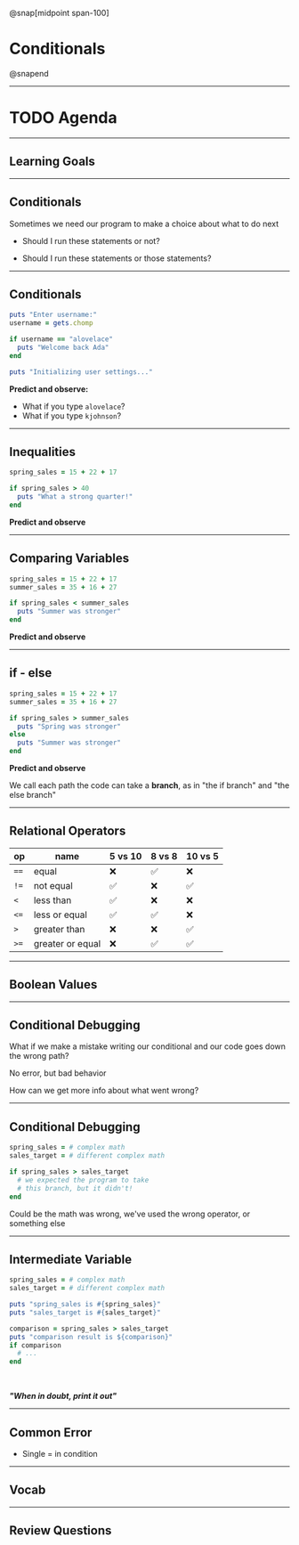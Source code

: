 @snap[midpoint span-100]

# Conditionals

@snapend

---

# TODO Agenda

---

## Learning Goals

---

## Conditionals

Sometimes we need our program to make a choice about what to do next

- Should I run these statements or not?

- Should I run these statements or those statements?

---

## Conditionals

```ruby zoom-15
puts "Enter username:"
username = gets.chomp

if username == "alovelace"
  puts "Welcome back Ada"
end

puts "Initializing user settings..."
```

**Predict and observe:**

- What if you type `alovelace`?
- What if you type `kjohnson`?

---

## Inequalities

```ruby zoom-15
spring_sales = 15 + 22 + 17

if spring_sales > 40
  puts "What a strong quarter!"
end
```

**Predict and observe**

---

## Comparing Variables

```ruby zoom-15
spring_sales = 15 + 22 + 17
summer_sales = 35 + 16 + 27

if spring_sales < summer_sales
  puts "Summer was stronger"
end
```

**Predict and observe**

---

## if - else

```ruby zoom-15
spring_sales = 15 + 22 + 17
summer_sales = 35 + 16 + 27

if spring_sales > summer_sales
  puts "Spring was stronger"
else
  puts "Summer was stronger"
end
```

**Predict and observe**

We call each path the code can take a **branch**, as in "the if branch" and "the else branch"

---

## Relational Operators

| op   | name             | 5 vs 10 | 8 vs 8 | 10 vs 5 |
| ---- | ---------------- | ------- | ------ | ------- |
| `==` | equal            | ❌      | ✅     | ❌      |
| `!=` | not equal        | ✅      | ❌     | ✅      |
| `<`  | less than        | ✅      | ❌     | ❌      |
| `<=` | less or equal    | ✅      | ✅     | ❌      |
| `>`  | greater than     | ❌      | ❌     | ✅      |
| `>=` | greater or equal | ❌      | ✅     | ✅      |

---

## Boolean Values

---

## Conditional Debugging

What if we make a mistake writing our conditional and our code goes down the wrong path?

<p class="small">No error, but bad behavior</p>

How can we get more info about what went wrong?

---

## Conditional Debugging

```ruby zoom-15
spring_sales = # complex math
sales_target = # different complex math

if spring_sales > sales_target
  # we expected the program to take
  # this branch, but it didn't!
end
```

Could be the math was wrong, we've used the wrong operator, or something else

---

## Intermediate Variable

```ruby zoom-12
spring_sales = # complex math
sales_target = # different complex math

puts "spring_sales is #{spring_sales}"
puts "sales_target is #{sales_target}"

comparison = spring_sales > sales_target
puts "comparison result is ${comparison}"
if comparison
  # ...
end
```
<br>

**_"When in doubt, print it out"_**

---

## Common Error

- Single = in condition

---

## Vocab

---

## Review Questions